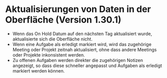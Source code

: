 # Aktualisierungen von Daten in der Oberfläche (Version 1.30.1)

- Wenn das On Hold Datum auf den nächsten Tag aktualisiert wurde, aktualisierte sich die Oberfläche nicht.
- Wenn eine Aufgabe als erledigt markiert wird, wird das zugehörige Meeting oder Projekt zeitnah aktualisiert, ohne dass andere Meetings oder Projekte inkonsistent werden.
- Zu offenen Aufgaben werden direkter die zugehörigen Notizen angezeigt, so dass diese schneller angepasst und Aufgaben als erledigt markiert werden können.
